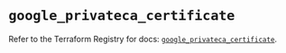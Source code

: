 # `google_privateca_certificate`

Refer to the Terraform Registry for docs: [`google_privateca_certificate`](https://registry.terraform.io/providers/hashicorp/google-beta/5.40.0/docs/resources/google_privateca_certificate).
